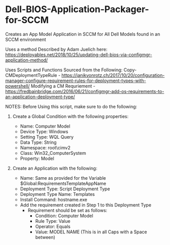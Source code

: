 # Dell-BIOS-Application-Packager-for-SCCM
Creates an App Model Application in SCCM for All Dell Models found in an SCCM environment

Uses a method Described by Adam Juelich here: https://deployables.net/2018/10/25/updating-dell-bios-via-configmgr-application-method/

Uses Scripts and Functions Sourced from the Following:
	Copy-CMDeploymentTypeRule - https://janikvonrotz.ch/2017/10/20/configuration-manager-configure-requirement-rules-for-deployment-types-with-powershell/
	Modifying a CM Requriement - https://fredbainbridge.com/2016/06/21/configmgr-add-os-requirements-to-an-application-deployment-type/

NOTES:
Before Using this script, make sure to do the following:
1. Create a Global Condition with the following properties:
	- Name: Computer Model
	- Device Type: Windows 
	- Setting Type: WQL Query
	- Data Type: String
	- Namespace: root\cimv2
	- Class: Win32_ComputerSystem
	- Property: Model

2. Create an Application with the following:
	- Name: Same as provided for the Variable $Global:RequirementsTemplateAppName
	- Deployment Type: Script Deployment Type
	- Deployment Type Name: Templates
	- Install Command: hostname.exe
	- Add the requirement created in Step 1 to this Deployment Type
		- Requirement should be set as follows:
			- Condition: Computer Model
			- Rule Type: Value
			- Operator: Equals
			- Value: MODEL NAME  (This is in all Caps with a Space between)